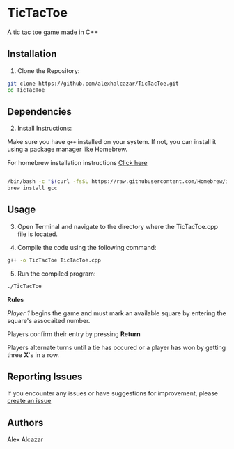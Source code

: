 # TicTacToe
A tic tac toe game made in C++

## Installation

1. Clone the Repository:

```bash
git clone https://github.com/alexhalcazar/TicTacToe.git
cd TicTacToe
```

## Dependencies

2. Install Instructions:

Make sure you have `g++` installed on your system. If not, you can install it using a package manager like Homebrew.

For homebrew installation instructions [Click here](https://docs.brew.sh/Installation) 
```bash

/bin/bash -c "$(curl -fsSL https://raw.githubusercontent.com/Homebrew/install/master/install.sh)"
brew install gcc
```


## Usage

3. Open Terminal and navigate to the directory where the TicTacToe.cpp file is located.

4. Compile the code using the following command:

```bash
g++ -o TicTacToe TicTacToe.cpp
```

5. Run the compiled program:

```bash
./TicTacToe
```

**Rules**

*Player 1* begins the game and must mark an available square by entering
the square's assocaited number.

Players confirm their entry by pressing **Return**

Players alternate turns until a tie has occured or a player has won by
getting three **X**'s in a row.

## Reporting Issues

If you encounter any issues or have suggestions for improvement, please [create an issue](https://github.com/alexhalcazar/TicTacToe/issues)

## Authors

Alex Alcazar
